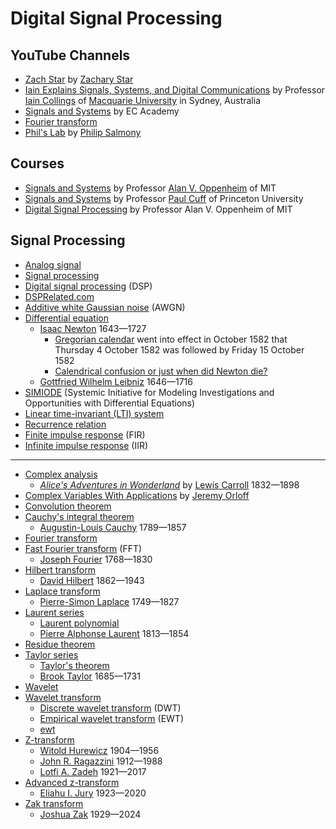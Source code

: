 # Digital Signal Processing
## YouTube Channels
* [Zach Star](https://www.youtube.com/@zachstar) by [Zachary Star](https://www.linkedin.com/in/zachary-s-777033ab/)
* [Iain Explains Signals, Systems, and Digital Communications](https://www.youtube.com/@iain_explains) by Professor [Iain Collings](https://www.iaincollings.com/) of [Macquarie University](https://en.wikipedia.org/wiki/Macquarie_University) in Sydney, Australia
* [Signals and Systems](https://www.youtube.com/playlist?app=desktop&list=PLXOYj6DUOGrrAlYxrAu5U2tteJTrSe5Gt) by EC Academy
* [Fourier transform](https://www.youtube.com/playlist?app=desktop&list=PLBlnK6fEyqRhkN2yGQpH40Pk-paIJzzvv)
* [Phil's Lab](https://www.youtube.com/@PhilsLab) by [Philip Salmony](https://github.com/pms67)
## Courses
* [Signals and Systems](https://ocw.mit.edu/courses/res-6-007-signals-and-systems-spring-2011/) by Professor [Alan V. Oppenheim](https://en.wikipedia.org/wiki/Alan_V._Oppenheim) of MIT
* [Signals and Systems](https://www.princeton.edu/~cuff/ele301/index.html) by Professor [Paul Cuff](https://www.princeton.edu/~cuff/) of Princeton University
* [Digital Signal Processing](https://ocw.mit.edu/courses/res-6-008-digital-signal-processing-spring-2011/) by Professor Alan V. Oppenheim of MIT
## Signal Processing
* [Analog signal](https://en.wikipedia.org/wiki/Analog_signal)
* [Signal processing](https://en.wikipedia.org/wiki/Signal_processing)
* [Digital signal processing](https://en.wikipedia.org/wiki/Digital_signal_processing) (DSP)
* [DSPRelated.com](https://www.dsprelated.com/)
* [Additive white Gaussian noise](https://en.wikipedia.org/wiki/Additive_white_Gaussian_noise) (AWGN)
* [Differential equation](https://en.wikipedia.org/wiki/Differential_equation)
  * [Isaac Newton](https://en.wikipedia.org/wiki/Isaac_Newton) 1643&mdash;1727
    * [Gregorian calendar](https://en.wikipedia.org/wiki/Gregorian_calendar) went into effect in October 1582 that Thursday 4 October 1582 was followed by Friday 15 October 1582
    * [Calendrical confusion or just when did Newton die?](https://thonyc.wordpress.com/2015/03/20/calendrical-confusion-or-just-when-did-newton-die/)
  * [Gottfried Wilhelm Leibniz](https://en.wikipedia.org/wiki/Gottfried_Wilhelm_Leibniz) 1646&mdash;1716
* [SIMIODE](https://www.simiode.org/) (Systemic Initiative for Modeling Investigations and Opportunities with Differential Equations)
* [Linear time-invariant (LTI) system](https://en.wikipedia.org/wiki/Linear_time-invariant_system)
* [Recurrence relation](https://en.wikipedia.org/wiki/Recurrence_relation)
* [Finite impulse response](https://en.wikipedia.org/wiki/Finite_impulse_response) (FIR)
* [Infinite impulse response](https://en.wikipedia.org/wiki/Infinite_impulse_response) (IIR)
---
* [Complex analysis](https://en.wikipedia.org/wiki/Complex_analysis)
  * [*Alice's Adventures in Wonderland*](https://en.wikipedia.org/wiki/Alice%27s_Adventures_in_Wonderland) by [Lewis Carroll](https://en.wikipedia.org/wiki/Lewis_Carroll) 1832&mdash;1898
* [Complex Variables With Applications](https://ocw.mit.edu/courses/18-04-complex-variables-with-applications-spring-2018/) by [Jeremy Orloff](https://kleinex.mit.edu/directory/profile.html?pid=1369)
* [Convolution theorem](https://en.wikipedia.org/wiki/Convolution_theorem)
* [Cauchy's integral theorem](https://en.wikipedia.org/wiki/Cauchy%27s_integral_theorem)
  * [Augustin-Louis Cauchy](https://en.wikipedia.org/wiki/Augustin-Louis_Cauchy) 1789&mdash;1857
* [Fourier transform](https://en.wikipedia.org/wiki/Fourier_transform)
* [Fast Fourier transform](https://en.wikipedia.org/wiki/Fast_Fourier_transform) (FFT)
  * [Joseph Fourier](https://en.wikipedia.org/wiki/Joseph_Fourier) 1768&mdash;1830
* [Hilbert transform](https://en.wikipedia.org/wiki/Hilbert_transform)
  * [David Hilbert](https://en.wikipedia.org/wiki/David_Hilbert) 1862&mdash;1943
* [Laplace transform](https://en.wikipedia.org/wiki/Laplace_transform)
  * [Pierre-Simon Laplace](https://en.wikipedia.org/wiki/Pierre-Simon_Laplace) 1749&mdash;1827
* [Laurent series](https://en.wikipedia.org/wiki/Laurent_series)
  * [Laurent polynomial](https://en.wikipedia.org/wiki/Laurent_polynomial)
  * [Pierre Alphonse Laurent](https://en.wikipedia.org/wiki/Pierre_Alphonse_Laurent) 1813&mdash;1854
* [Residue theorem](https://en.wikipedia.org/wiki/Residue_theorem)
* [Taylor series](https://en.wikipedia.org/wiki/Taylor_series)
  * [Taylor's theorem](https://en.wikipedia.org/wiki/Taylor%27s_theorem)
  * [Brook Taylor](https://en.wikipedia.org/wiki/Brook_Taylor) 1685&mdash;1731
* [Wavelet](https://en.wikipedia.org/wiki/Wavelet)
* [Wavelet transform](https://en.wikipedia.org/wiki/Wavelet_transform)
  * [Discrete wavelet transform](https://en.wikipedia.org/wiki/Discrete_wavelet_transform) (DWT)
  * [Empirical wavelet transform](https://www.mathworks.com/help/wavelet/ug/empirical-wavelet-transform.html) (EWT)
  * [ewt](https://www.mathworks.com/help/wavelet/ref/ewt.html)
* [Z-transform](https://en.wikipedia.org/wiki/Z-transform)
  * [Witold Hurewicz](https://en.wikipedia.org/wiki/Witold_Hurewicz) 1904&mdash;1956
  * [John R. Ragazzini](https://en.wikipedia.org/wiki/John_R._Ragazzini) 1912&mdash;1988
  * [Lotfi A. Zadeh](https://en.wikipedia.org/wiki/Lotfi_A._Zadeh) 1921&mdash;2017
* [Advanced z-transform](https://en.wikipedia.org/wiki/Advanced_z-transform)
  * [Eliahu I. Jury](https://en.wikipedia.org/wiki/Eliahu_I._Jury) 1923&mdash;2020
* [Zak transform](https://en.wikipedia.org/wiki/Zak_transform)
  * [Joshua Zak](https://en.wikipedia.org/wiki/Joshua_Zak) 1929&mdash;2024
